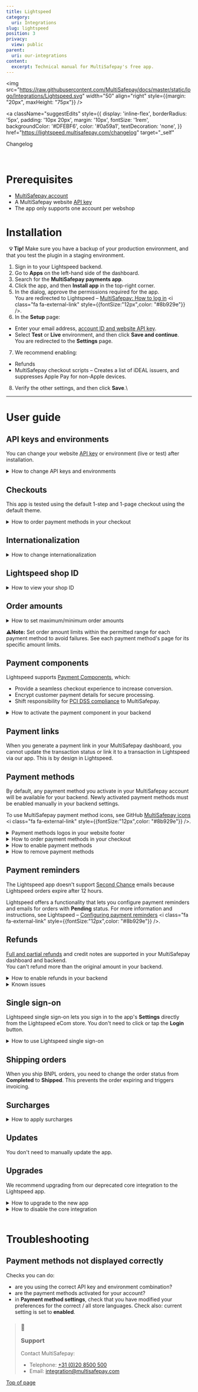 ```yaml
---
title: Lightspeed
category:
  uri: Integrations
slug: lightspeed
position: 3
privacy:
  view: public
parent:
  uri: our-integrations
content:
  excerpt: Technical manual for MultiSafepay's free app.
---
```


<img src="https://raw.githubusercontent.com/MultiSafepay/docs/master/static/logo/Integrations/Lightspeed.svg" width="50" align="right" style={{margin: "20px", maxHeight: "75px"}} />

<a
  className="suggestEdits"
  style={{
    display: 'inline-flex',
    borderRadius: '5px',
    padding: '10px 20px',
    margin: '10px',
    fontSize: '1rem',
    backgroundColor: '#DFEBF6',
    color: '#0a59a1',
    textDecoration: 'none',
  }}
  href="https://lightspeed.multisafepay.com/changelog"
  target="_self"
>
  <span>Changelog</span>
</a>

<br />

# Prerequisites

* [MultiSafepay account](/docs/getting-started-guide/)
* A MultiSafepay website [API key](/docs/sites#site-id-api-key-and-security-code)
* The app only supports one account per webshop

# Installation

  **💡 Tip!** Make sure you have a backup of your production environment, and that you test the plugin in a staging environment.

1. Sign in to your Lightspeed <Glossary>backend</Glossary>.
2. Go to **Apps** on the left-hand side of the dashboard.
3. Search for the **MultiSafepay payments app**.
4. Click the app, and then **Install app** in the top-right corner.
5. In the dialog, approve the permissions required for the app.\
   You are redirected to Lightspeed – <a href="https://lightspeed.multisafepay.com/install" target="_blank">MultiSafepay: How to log in</a> <i class="fa fa-external-link" style={{fontSize:"12px",color: "#8b929e"}} />.
6. In the **Setup** page:

* Enter your email address, [account ID and website API key](/docs/sites#site-id-api-key-and-security-code).
* Select **Test** or **Live** environment, and then click **Save and continue**.\
  You are redirected to the **Settings** page.

7. We recommend enabling:

* Refunds
* MultiSafepay checkout scripts – Creates a list of iDEAL <Glossary>issuers</Glossary>, and suppresses Apple Pay for non-Apple devices.

8. Verify the other settings, and then click **Save**.\ <br />

***

# User guide

## API keys and environments

You can change your website [API key](/docs/sites/#site-id-api-key-and-security-code) or environment (live or test) after installation.

<details id="how-to-change-api-keys-and-environments">
  <summary>How to change API keys and environments</summary>

  <br />

  1. Sign in to the app.
  2. Tap the hamburger menu and go to **Environment**.
  3. Edit your **API key** and/or the **Environment**.
</details>

## Checkouts

This app is tested using the default 1-step and 1-page checkout using the default theme.

<details id="how-to-order-payment-methods-in-your-checkout">
  <summary>How to order payment methods in your checkout</summary>

  <br />

  To change the order in which payment methods appear on your checkout page, follow these steps:

  1. Go to **Settings** > **Payment method settings**.
  2. Drag and drop the payment methods to the preferred order.
  3. Click **Save**.

  **How to set the payment method order per language**

  To set the payment method order for different languages, under the **Payment method settings** select a country / store language and set the order per language.

  If no specific rule is set for a country, the **Default** order is used.
</details>

## Internationalization

<details id="how-to-change-internationalization">
  <summary>How to change internationalization</summary>

  <br />

  When changing internationalization in your Lightspeed eCom backend, do **not** change the primary language setting while installing the app.

  Lightspeed eCom requires a language, an API key, and a cluster to validate API requests.

  If you remove the language used during installation instead of deactivating it, the app cannot communicate with Lightspeed eCom services.
</details>

## Lightspeed shop ID

<details id="how-to-view-your-shop-id">
  <summary>How to view your shop ID</summary>

  <br />

  To view your shop ID, follow these steps:

  1. Sign in to the **/admin** area of your Lightspeed app.
  2. Click **Help** in the bottom-left corner.
  3. A popup appears containing your shop ID (also known as the store ID).
</details>

## Order amounts

<details id="how-to-set-maximum-minimum-order-amounts">
  <summary>How to set maximum/minimum order amounts</summary>

  <br />

  **Per payment method**

  To set a maximum/minimum order amount for a payment method to display on your checkout page, follow these steps:

  1. In the **Payment methods ordering** list, click the **+** button to open the relevant payment method.
  2. Enter an amount in EUR cents in the:
     * **Maximum** field, e.g. A maximum value of 1500 cents means the payment method only appears on the checkout page if the total order amount is **less** then 15 EUR. If you **don't** want a maximum amount, enter **-1**.\
       **OR**
     * **Minimum** field, e.g. A minimum value of 1500 cents means the payment method only appears on the checkout page if the total order amount is **more** then 15 EUR.

  **Per language**

  To set different maximum/minimum order amounts for different languages, under the **Payment methods ordering** header > **Country** list, select a country and set the maximum/minimum amount per language.

  If no specific rule is set for a language, **Default** language is used.
</details>

**⚠️Note:** Set order amount limits within the permitted range for each payment method to avoid failures. See each payment method's page for its specific amount limits.

## Payment components

Lightspeed supports [Payment Components](/docs/payment-components/), which:

* Provide a seamless checkout experience to increase <Glossary>conversion</Glossary>.
* Encrypt customer payment details for secure processing.
* Shift responsibility for [PCI DSS compliance](/docs/pci-dss/) to MultiSafepay.

<details id="how-to-activate-payment-component-in-backend">
  <summary>How to activate the payment component in your backend</summary>

  <br />

  1. Sign in to your Lightspeed app.
  2. Go to **Apps** > **Purchased apps** > **MultiSafepay payments**.
  3. Click **Go to app**.
  4. In the **Setup** page:

  * Enter your email address, [account ID and website API key](/docs/sites#site-id-api-key-and-security-code).
  * Select **Test** or **Live** environment, and then click **Save and continue**.\
    You are redirected to the **Settings** page.

  5. On the **Payment method settings** tab:

  * Select the relevant **Payment method settings**.
  * To expand the payment method, click on the tab.
  * On the **Enable MultiSafepay Components** and select the **Enabled** checkbox.

  6. On the **Enable MultiSafepay checkout scripts** tab, select the **Enabled script** checkbox.
  7. Click **Save**.
</details>

## Payment links

When you generate a payment link in your MultiSafepay dashboard, you cannot update the <Glossary>transaction status</Glossary> or link it to a transaction in Lightspeed via our app. This is by design in Lightspeed.

## Payment methods

By default, any payment method you activate in your MultiSafepay account will be available for your backend. Newly activated payment methods must be enabled manually in your <Glossary>backend</Glossary> settings.

To use MultiSafepay payment method icons, see GitHub <a href="https://github.com/MultiSafepay/MultiSafepay-icons" target="_blank">MultiSafepay icons</a> <i class="fa fa-external-link" style={{fontSize:"12px",color: "#8b929e"}} />.

<details id="payment-methods-logos-in-your-site-footer">
  <summary>Payment methods logos in your website footer</summary>

  <br />

  By default, the app does **not** support adding payment methods logos to your website footer. We provide a script for this, or you can ask your developer to add the logos to your theme. Themes can differ and you may need to make some changes for it to function.

  **How to add logos via our script**

  1. Sign in to your Lightspeed app.
  2. Go to **Apps** > **Purchased apps** > **MultiSafepay payments**.
  3. Click **Go to app**.
  4. In the **Setup** page:

  * Enter your email address, [account ID and website API key](/docs/sites#site-id-api-key-and-security-code).
  * Select **Test** or **Live** environment, and then click **Save and continue**.\
    You are redirected to the **Settings** page.

  5. On the **Storefront payment icons** tab, click **Copy to clipboard**.
  6. In your **Lightspeed admin area**, go to **Settings** > **Web extras and custom Javascript**.
  7. Paste the script into the **Javascript textbox**, and set the status to **Enable**.
  8. Click **Save**.\
     The logos appear in the footer.

  **Display order**

  Depending on the storefront, the display order of the logos is determined by the settings at the time of generation. If you update these settings, you must update the script as well.

  **Size**

  By default the logos are 16 px high. In most themes, footer logos are found in the "div.payment-methods p". If needed, you can change the selector based on the theme.

  **How to resize logos**

  1. In the JavaScript for displaying the logos, locate the following `img` element near the end of the script:
     ```
     <img src="${msplt[e]}" alt="${e}" />
     ```
  2. Specify the height and width in pixels as required, e.g.:
     ```
     <img height="16" width="37" src="${msplt[e]}" alt="${e}" />
     ```

  **How to add missing logos**

  Logos may be missing due to your website theme settings.

  To add missing payment method logos, follow these steps:

  1. Download the logos from our <a href="https://github.com/MultiSafepay/MultiSafepay-icons" target="_blank">Github repo</a> <i class="fa fa-external-link" style={{fontSize:"12px",color: "#8b929e"}} />.
  2. Rename the file with upper case formatting, e.g applepay.png > APPLEPAY.png.
  3. Sign in to your Lightspeed app.
  4. Go to **Design** > **Theme editor** > **Advanced** > **Edit code** > **Assets**, and drop in the logos.

  The logos won't appear instantly. It takes a little time.

  **JavaScript**

  For the best user experience, we provide some Javascript and images, e.g. to add a dropdown for iDEAL and MultiSafepay icons for other payment methods.

  Some user-added themes or scripts may cause issues, e.g. missing images for payment methods.

  For assistance, ask your developer.

  All payment methods still work if you don't use the Javascript files.
</details>

<details id="how-to-order-payment-methods-in-your-checkout">
  <summary>How to order payment methods in your checkout</summary>

  <br />

  To change the order in which payment methods appear on your checkout page, follow these steps:

  1. Go to **Settings** > **Payment method settings**.
  2. Drag and drop the payment methods to the preferred order.
  3. Click **Save**.

  **Setting payment method order per language**

  To set the payment method order for different languages, under the **Payment method settings** select a country / store language and set the order per language.

  If no specific rule is set for a country, the **Default** order is used.
</details>

<details id="how-to-enable-payment-methods">
  <summary>How to enable payment methods</summary>

  <br />

  You can enable and disable payment methods in the **Payment method settings list**. The dot next to the payment methods is green when enabled, and grey when disabled.

  To disable payment methods for specific languages, follow these steps:

  1. Sign in to your Lightspeed app.
  2. Select the relevant storefont.
  3. For each language, disable the relevant payment methods.

  If no specific language rule-set is found, **Default** is used.

  **Missing payment methods**

  By default, newly activated payment methods for your MultiSafepay account are disabled in the Lightspeed app's MultiSafepay payments settings. You need to enable them in both environments.

  If a payment method is missing:

  1. Sign in to your <a href="https://merchant.multisafepay.com/" target="_blank">MultiSafepay dashboard</a> <i class="fa fa-external-link" style={{fontSize:"12px",color: "#8b929e"}} />.
  2. Go to **Settings** > **Payment methods**, and check that the payment method is enabled.
  3. Sign in to your Lightspeed app, go to **Settings**, and then enable the payment method again.
</details>

<details id="how-to-remove-payment-methods">
  <summary>How to remove payment methods</summary>

  <br />

  After terminating your contract with MultiSafepay, our payment methods may still be visible in your checkout.

  1. Sign in to your Lightspeed app.
  2. Go to **Apps** > **Purchased apps** > **MultiSafepay payments**.
  3. Click **Go to app**.
  4. Sign in to the MultiSafepay app.
  5. Click **Disable all payment methods**.
</details>

## Payment reminders

The Lightspeed app doesn't support [Second Chance](/docs/second-chance/) emails because Lightspeed orders expire after 12 hours.

Lightspeed offers a functionality that lets you configure payment reminders and emails for orders with **Pending** status. For more information and instructions, see Lightspeed – <a href="https://ecom-support.lightspeedhq.com/hc/en-us/articles/220661507-Configuring-payment-reminders" target="_blank">Configuring payment reminders</a> <i class="fa fa-external-link" style={{fontSize:"12px",color: "#8b929e"}} />.

## Refunds

[Full and partial refunds](/docs/refund-payments/) and credit notes are supported in your MultiSafepay dashboard and backend.\
You can't refund more than the original amount in your backend.

<details id="how-to-enable-refunds-in-your-backend">
  <summary>How to enable refunds in your backend</summary>

  <br />

  1. Sign in to your Lightspeed app.
  2. Go to **Apps** > **Purchased apps** > **MultiSafepay payments**.
  3. Click **Go to app**.
  4. In the **Setup** page:

  * Enter your email address, [account ID and website API key](/docs/sites#site-id-api-key-and-security-code).
  * Select **Test** or **Live** environment, and then click **Save and continue**.\
    You are redirected to the **Settings** page.

  3. On the **Allow refunds** tab, select the **Refunds enabled** checkbox.
  4. Select the relevant setting:
     * Refunds disabled (default)
     * Refunds enabled:
       * Create a refund when the credit memo status is **Unpaid** (default when refunds are enabled).
       * Always create a refund, no matter the credit memo status.

  **Notes**

  * If you use Lightspeed eCom linked to <a href="https://www.lightspeedhq.nl/kassasysteem/retail/" target="_blank">Lightspeed Retail</a> <i class="fa fa-external-link" style={{fontSize:"12px",color: "#8b929e"}} /> to process refunds via MultiSafepay, you must enable the **Always create a refund, no matter the status** setting.

  * When creating a credit memo, set the status to **Not paid**. If the **Always create a refund, no matter the status** setting is not enabled, MultiSafepay ignores **Paid** status.
</details>

<details id="known-issues">
  <summary>Known issues</summary>

  <br />

  * For refunds created in your Lightspeed backend, a short message appears in the **Notes** section of the order where any errors are explained.
  * Refunds created in your MultiSafepay dashboard are not reported back to Lightspeed. Under **Notification history**, an error appears: "Already a completed transaction".
  * Some <Glossary>BNPL</Glossary> orders:
    * Require product IDs for each refunded item. When using product variants, make sure each variant has a unique identifier. If you provide duplicate IDs, we cannot distinguish which items to refund.
    * Do not let you refund a partial amount and a full item in a single request, e.g. a shopping cart contains 3 items for a total of 1.70 EUR. If you refund 1 item and 0.40 EUR, it fails. Make sure you refund items and amounts separately.
  * You cannot issue multiple refunds for the same amount within 5 minutes of each other, even for different items.
</details>

## Single sign-on

Lightspeed single sign-on lets you sign in to the app's **Settings** directly from the Lightspeed eCom store. You don't need to click or tap the **Login** button.

<details id="how-to-use-lightspeed-single-sign-on">
  <summary>How to use Lightspeed single sign-on</summary>

  <br />

  1. Sign in to the **Admin** section of your Lightspeed store.
  2. In the sidebar, click **Apps**.
  3. Click **Purchased apps**.
  4. In the sidebar, click **Apps**.
  5. Click **MultiSafepay Payments**, **or** to take you straight to the store page, paste **/admin/store/apps/1517** after the base URL of your store.
  6. On the store page, click **Go to app** / **Ga naar app**.
</details>

## Shipping orders

When you ship <Glossary>BNPL</Glossary> orders, you need to change the <Glossary>order status</Glossary> from **Completed** to **Shipped**. This prevents the order expiring and triggers invoicing.

## Surcharges

<details id="how-to-apply-surcharges">
  <summary>How to apply surcharges</summary>

  <br />

  1. Sign in to your Lightspeed app.
  2. Go to **App** > **Purchased app** > **MultiSafepay app**.
  3. Select the payment method you want to apply a surcharge to.
  4. Enter the surcharge amount as a:
     * Fixed amount under **Flat payment fee**, **or**
     * Percentage under **Dynamic payment fee**.
  5. Click **Save**.

  > ⚠️ **Attention Dutch merchants**
  >
  > We strongly recommend **not** applying surcharges to <Glossary>BNPL</Glossary> orders. This is now considered providing credit under the Wet op het consumentenkrediet and article 7:57 of the Burgerlijk Wetboek, and requires a permit from the Authority for Financial Markets (AFM).
</details>

## Updates

You don't need to manually update the app.

## Upgrades

We recommend upgrading from our deprecated core integration to the Lightspeed app.

<details id="how-to-upgrade-to-the-new-app">
  <summary>How to upgrade to the new app</summary>

  <br />

  1. In the [Lightspeed app manual](/docs/lightspeed#how-to-install), follow the steps to install the app.
  2. Place a test order to make sure it's working properly.
  3. Open the core integration, and then [disable the payment provider](/docs/lightspeed#how-to-disable-core-integration).

  To access the MultiSafepay Payments app **Settings** page:

  * You are automatically redirected after installing the app, or
  * Select the MultiSafepay Payments app, and then click **Go to app**.
</details>

<details id="how-to-disable-core-integration">
  <summary>How to disable the core integration</summary>

  <br />

  1. Sign in to your Lightspeed backend.
  2. Go to **Settings** > **Payment providers** > **MultiSafepay**.
  3. At the top of the screen, click **Disable this payment provider**.
</details>

<br />

# Troubleshooting

## Payment methods not displayed correctly

Checks you can do:

* are you using the correct API key and environment combination?
* are the payment methods activated for your account?
* in **Payment method settings**, check that you have modified your preferences for the correct / all store languages. Check also: current setting is set to **enabled**.

<blockquote className="callout callout_info">
  <h3 className="callout-heading false">
    <span className="callout-icon">💬</span>
    <p>Support</p>
  </h3>
  <p>Contact MultiSafepay:</p>
  <ul>
    <li>
      Telephone: <a href="tel:+310208500500">+31 (0)20 8500 500</a>
    </li>
    <li>
      Email: <a href="mailto:integration@multisafepay.com">integration@multisafepay.com</a>
    </li>
  </ul>
</blockquote>

[Top of page](#)
